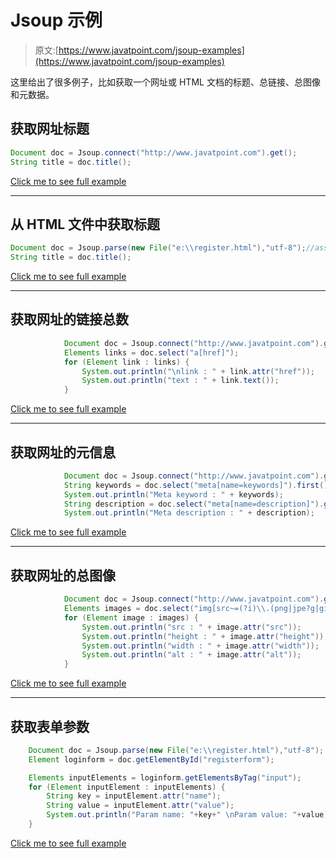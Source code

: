 # Jsoup 示例

> 原文:[https://www.javatpoint.com/jsoup-examples](https://www.javatpoint.com/jsoup-examples)

这里给出了很多例子，比如获取一个网址或 HTML 文档的标题、总链接、总图像和元数据。

## 获取网址标题

```java
Document doc = Jsoup.connect("http://www.javatpoint.com").get();
String title = doc.title();

```

[Click me to see full example](jsoup-example-print-title-of-an-url)

* * *

## 从 HTML 文件中获取标题

```java
Document doc = Jsoup.parse(new File("e:\\register.html"),"utf-8");//assuming register.html file in e drive
String title = doc.title();

```

[Click me to see full example](jsoup-example-print-title-from-html-file)

* * *

## 获取网址的链接总数

```java
			Document doc = Jsoup.connect("http://www.javatpoint.com").get();
			Elements links = doc.select("a[href]");
			for (Element link : links) {
				System.out.println("\nlink : " + link.attr("href"));
				System.out.println("text : " + link.text());
			}

```

[Click me to see full example](jsoup-example-print-links-of-an-url)

* * *

## 获取网址的元信息

```java
			Document doc = Jsoup.connect("http://www.javatpoint.com").get();
			String keywords = doc.select("meta[name=keywords]").first().attr("content");
			System.out.println("Meta keyword : " + keywords);
			String description = doc.select("meta[name=description]").get(0).attr("content");
			System.out.println("Meta description : " + description);

```

[Click me to see full example](jsoup-example-print-meta-data-of-an-url)

* * *

## 获取网址的总图像

```java
			Document doc = Jsoup.connect("http://www.javatpoint.com").get();
			Elements images = doc.select("img[src~=(?i)\\.(png|jpe?g|gif)]");
			for (Element image : images) {
				System.out.println("src : " + image.attr("src"));
				System.out.println("height : " + image.attr("height"));
				System.out.println("width : " + image.attr("width"));
				System.out.println("alt : " + image.attr("alt"));
			}

```

[Click me to see full example](jsoup-example-print-images-of-an-url)

* * *

## 获取表单参数

```java
	Document doc = Jsoup.parse(new File("e:\\register.html"),"utf-8");
	Element loginform = doc.getElementById("registerform");

	Elements inputElements = loginform.getElementsByTag("input");
	for (Element inputElement : inputElements) {
		String key = inputElement.attr("name");
		String value = inputElement.attr("value");
		System.out.println("Param name: "+key+" \nParam value: "+value);
	}

```

[Click me to see full example](jsoup-example-print-form-parameters)